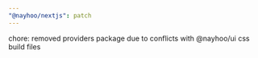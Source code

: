 ```yaml
---
"@nayhoo/nextjs": patch
---
```


chore: removed providers package due to conflicts with @nayhoo/ui css build files

